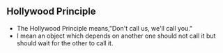 ## Hollywood Principle 
- The Hollywood Principle means,"Don't call us, we'll call you."
- I mean an object which depends on another one should not call it but should wait for the other to call it.
